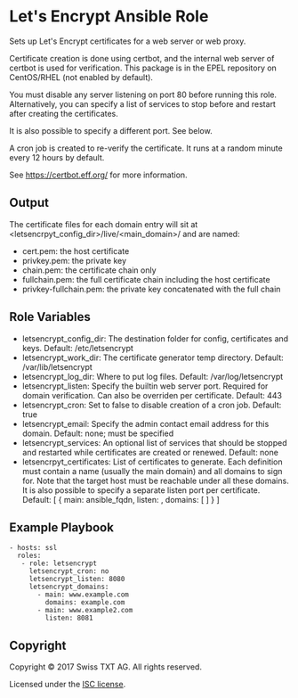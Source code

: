 Let's Encrypt Ansible Role
==========================

Sets up Let's Encrypt certificates for a web server or web proxy.

Certificate creation is done using certbot, and the internal web server of certbot is used for verification.
This package is in the EPEL repository on CentOS/RHEL (not enabled by default).

You must disable any server listening on port 80 before running this role.
Alternatively, you can specify a list of services to stop before and restart after creating the certificates.

It is also possible to specify a different port. See below.

A cron job is created to re-verify the certificate. It runs at a random minute every 12 hours by default.

See https://certbot.eff.org/ for more information.


Output
------

The certificate files for each domain entry will sit at <letsencrpyt_config_dir>/live/<main_domain>/ and are named:
* cert.pem: the host certificate
* privkey.pem: the private key
* chain.pem: the certificate chain only
* fullchain.pem: the full certificate chain including the host certificate
* privkey-fullchain.pem: the private key concatenated with the full chain


Role Variables
--------------

* letsencrypt_config_dir: The destination folder for config, certificates and keys. Default: /etc/letsencrypt
* letsencrypt_work_dir: The certificate generator temp directory. Default: /var/lib/letsencrypt
* letsencrypt_log_dir: Where to put log files. Default: /var/log/letsencrypt
* letsencrypt_listen: Specify the builtin web server port. Required for domain verification. Can also be overriden per certificate. Default: 443
* letsencrypt_cron: Set to false to disable creation of a cron job. Default: true
* letsencrypt_email: Specify the admin contact email address for this domain. Default: none; must be specified
* letsencrypt_services: An optional list of services that should be stopped and restarted while certificates are created or renewed. Default: none
* letsencrpyt_certificates: List of certificates to generate. Each definition must contain a name (usually the main domain) and all domains to sign for.
  Note that the target host must be reachable under all these domains.
  It is also possible to specify a separate listen port per certificate. Default: [ { main: ansible_fqdn, listen: <undefined>, domains: [ ] } ]


Example Playbook
----------------

    - hosts: ssl
      roles:
       - role: letsencrypt
         letsencrypt_cron: no
         letsencrypt_listen: 8080
         letsencrypt_domains:
           - main: www.example.com
             domains: example.com
           - main: www.example2.com
             listen: 8081


Copyright
---------

Copyright © 2017 Swiss TXT AG.
All rights reserved.

Licensed under the [ISC license](https://opensource.org/licenses/ISC).
